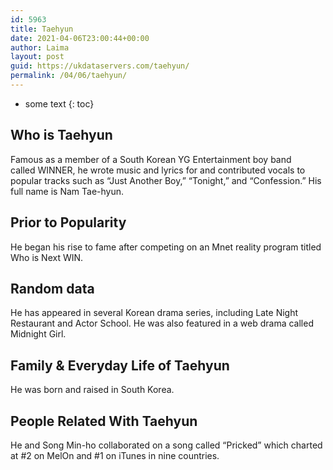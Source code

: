 ```yaml
---
id: 5963
title: Taehyun
date: 2021-04-06T23:00:44+00:00
author: Laima
layout: post
guid: https://ukdataservers.com/taehyun/
permalink: /04/06/taehyun/
---
```


* some text
{: toc}


## Who is Taehyun
                  
                  
                  
Famous as a member of a South Korean YG Entertainment boy band called WINNER, he wrote music and lyrics for and contributed vocals to popular tracks such as &#8220;Just Another Boy,&#8221; &#8220;Tonight,&#8221; and &#8220;Confession.&#8221; His full name is Nam Tae-hyun. 
                  
              
            
              
            
                
                
                
## Prior to Popularity
                  
                  
                  
He began his rise to fame after competing on an Mnet reality program titled Who is Next WIN.
                  
              
            
              
            
                
                
                
## Random data
                  
                  
                  
He has appeared in several Korean drama series, including Late Night Restaurant and Actor School. He was also featured in a web drama called Midnight Girl.
                  
              
            
              
            
                
                
                
## Family & Everyday Life of Taehyun
                  
                  
                  
He was born and raised in South Korea.
                  
              
            
              
            
                
                
                
## People Related With Taehyun
                  
                  
                  
He and Song Min-ho collaborated on a song called &#8220;Pricked&#8221; which charted at #2 on MelOn and #1 on iTunes in nine countries.
                  
              
            
              
            
                
              
            
              
              
            
            
              
            
          
          
          